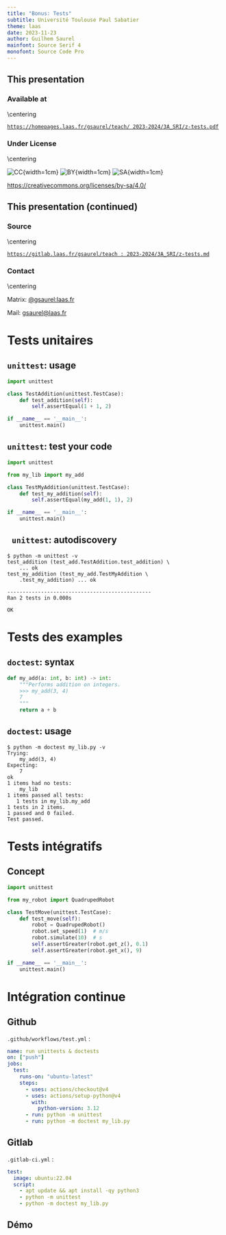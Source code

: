 ```yaml
---
title: "Bonus: Tests"
subtitle: Université Toulouse Paul Sabatier
theme: laas
date: 2023-11-23
author: Guilhem Saurel
mainfont: Source Serif 4
monofont: Source Code Pro
---
```


## This presentation

### Available at

\centering

[`https://homepages.laas.fr/gsaurel/teach/
2023-2024/3A_SRI/z-tests.pdf`](https://homepages.laas.fr/gsaurel/teach/2023-2024/3A_SRI/z-tests.pdf)

### Under License

\centering

![CC](media/cc.png){width=1cm}
![BY](media/by.png){width=1cm}
![SA](media/sa.png){width=1cm}

<https://creativecommons.org/licenses/by-sa/4.0/>

## This presentation (continued)

### Source

\centering

[`https://gitlab.laas.fr/gsaurel/teach :
2023-2024/3A_SRI/z-tests.md`](https://gitlab.laas.fr/gsaurel/teach/-/blob/main/2023-2024/3A_SRI/z-tests.md)

### Contact

\centering

Matrix: [@gsaurel:laas.fr](https://matrix.to/\#/@gsaurel:laas.fr)

Mail: [gsaurel@laas.fr](mailto::gsaurel@laas.fr)

# Tests unitaires

## `unittest`: usage

```python
import unittest

class TestAddition(unittest.TestCase):
    def test_addition(self):
        self.assertEqual(1 + 1, 2)

if __name__ == '__main__':
    unittest.main()
```

## `unittest`: test your code

```python
import unittest

from my_lib import my_add

class TestMyAddition(unittest.TestCase):
    def test_my_addition(self):
        self.assertEqual(my_add(1, 1), 2)

if __name__ == '__main__':
    unittest.main()
```

## ` unittest`: autodiscovery

```
$ python -m unittest -v
test_addition (test_add.TestAddition.test_addition) \
    ... ok
test_my_addition (test_my_add.TestMyAddition \
    .test_my_addition) ... ok

-----------------------------------------------
Ran 2 tests in 0.000s

OK
```

# Tests des examples

## `doctest`: syntax

```python
def my_add(a: int, b: int) -> int:
    """Performs addition on integers.
    >>> my_add(3, 4)
    7
    """
    return a + b
```

## `doctest`: usage

```
$ python -m doctest my_lib.py -v
Trying:
    my_add(3, 4)
Expecting:
    7
ok
1 items had no tests:
    my_lib
1 items passed all tests:
   1 tests in my_lib.my_add
1 tests in 2 items.
1 passed and 0 failed.
Test passed.
```

# Tests intégratifs

## Concept

```python
import unittest

from my_robot import QuadrupedRobot

class TestMove(unittest.TestCase):
    def test_move(self):
        robot = QuadrupedRobot()
        robot.set_speed(1)  # m/s
        robot.simulate(10)  # s
        self.assertGreater(robot.get_z(), 0.1)
        self.assertGreater(robot.get_x(), 9)

if __name__ == '__main__':
    unittest.main()
```

# Intégration continue

## Github

`.github/workflows/test.yml` :

```yaml
name: run unittests & doctests
on: ["push"]
jobs:
  test:
    runs-on: "ubuntu-latest"
    steps:
      - uses: actions/checkout@v4
      - uses: actions/setup-python@v4
        with:
          python-version: 3.12
      - run: python -m unittest
      - run: python -m doctest my_lib.py
```

## Gitlab

`.gitlab-ci.yml` :

```yaml
test:
  image: ubuntu:22.04
  script:
    - apt update && apt install -qy python3
    - python -m unittest
    - python -m doctest my_lib.py
```

## Démo
